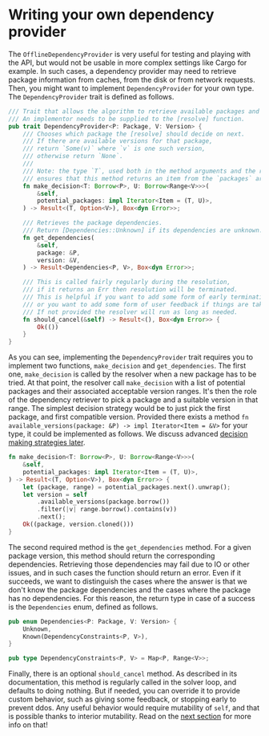 # Writing your own dependency provider

The `OfflineDependencyProvider` is very useful for testing
and playing with the API, but would not be usable in more complex
settings like Cargo for example.
In such cases, a dependency provider may need to retrieve
package information from caches, from the disk or from network requests.
Then, you might want to implement `DependencyProvider` for your own type.
The `DependencyProvider` trait is defined as follows.

```rust
/// Trait that allows the algorithm to retrieve available packages and their dependencies.
/// An implementor needs to be supplied to the [resolve] function.
pub trait DependencyProvider<P: Package, V: Version> {
    /// Chooses which package the [resolve] should decide on next.
    /// If there are available versions for that package,
    /// return `Some(v)` where `v` is one such version,
    /// otherwise return `None`.
    ///
    /// Note: the type `T`, used both in the method arguments and the return type,
    /// ensures that this method returns an item from the `packages` argument.
    fn make_decision<T: Borrow<P>, U: Borrow<Range<V>>>(
        &self,
        potential_packages: impl Iterator<Item = (T, U)>,
    ) -> Result<(T, Option<V>), Box<dyn Error>>;

    /// Retrieves the package dependencies.
    /// Return [Dependencies::Unknown] if its dependencies are unknown.
    fn get_dependencies(
        &self,
        package: &P,
        version: &V,
    ) -> Result<Dependencies<P, V>, Box<dyn Error>>;

    /// This is called fairly regularly during the resolution,
    /// if it returns an Err then resolution will be terminated.
    /// This is helpful if you want to add some form of early termination like a timeout,
    /// or you want to add some form of user feedback if things are taking a while.
    /// If not provided the resolver will run as long as needed.
    fn should_cancel(&self) -> Result<(), Box<dyn Error>> {
        Ok(())
    }
}
```

As you can see, implementing the `DependencyProvider` trait requires you
to implement two functions, `make_decision` and `get_dependencies`.
The first one, `make_decision` is called by the resolver when a new
package has to be tried.
At that point, the resolver call `make_decision` with a list
of potential packages and their associated acceptable version ranges.
It's then the role of the dependency retriever to pick a package
and a suitable version in that range.
The simplest decision strategy would be to just pick the first package,
and first compatible version. Provided there exists a method
`fn available_versions(package: &P) -> impl Iterator<Item = &V>` for your type,
it could be implemented as follows.
We discuss advanced [decision making strategies later](./strategy.md).

```rust
fn make_decision<T: Borrow<P>, U: Borrow<Range<V>>>(
    &self,
    potential_packages: impl Iterator<Item = (T, U)>,
) -> Result<(T, Option<V>), Box<dyn Error>> {
    let (package, range) = potential_packages.next().unwrap();
    let version = self
        .available_versions(package.borrow())
        .filter(|v| range.borrow().contains(v))
        .next();
    Ok((package, version.cloned()))
}
```

The second required method is the `get_dependencies` method.
For a given package version, this method should return
the corresponding dependencies.
Retrieving those dependencies may fail due to IO or other issues,
and in such cases the function should return an error.
Even if it succeeds, we want to distinguish the cases
where the answer is that we don't know the package dependencies
and the cases where the package has no dependencies.
For this reason, the return type in case of a success is the
`Dependencies` enum, defined as follows.

```rust
pub enum Dependencies<P: Package, V: Version> {
    Unknown,
    Known(DependencyConstraints<P, V>),
}

pub type DependencyConstraints<P, V> = Map<P, Range<V>>;
```

Finally, there is an optional `should_cancel` method.
As described in its documentation,
this method is regularly called in the solver loop,
and defaults to doing nothing.
But if needed, you can override it to provide custom behavior,
such as giving some feedback, or stopping early to prevent ddos.
Any useful behavior would require mutability of `self`,
and that is possible thanks to interior mutability.
Read on the [next section](./caching.md) for more info on that!
